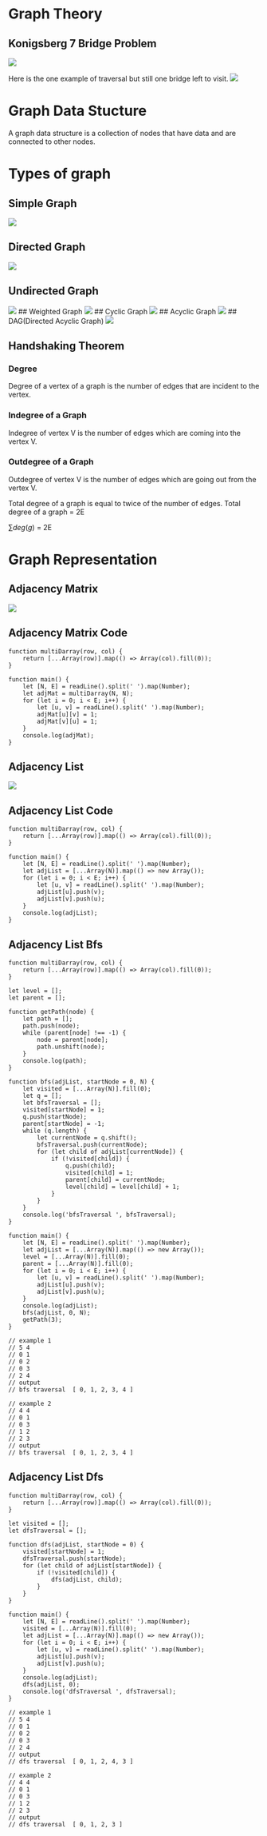 # Graph Theory

## Konigsberg 7 Bridge Problem

<img src="/img/konigsberg7bridge.png" >

Here is the one example of traversal but still one bridge left to visit.
<img src="/img/konigsberg7bridgeTraversal.png">

# Graph Data Stucture

A graph data structure is a collection of nodes that have data and are connected to other nodes.

# Types of graph

## Simple Graph

<img src="img/simgleGraph.png" >

## Directed Graph

<img src="/img/directedGraph.png" >

## Undirected Graph

<img src="img/simgleGraph.png" >
## Weighted Graph
<img src="img/WeightedGraph.png" >
## Cyclic Graph
<img src="img/cyclicGraph.png" >
## Acyclic Graph
<img src="img/acyclicGraph.png" >
## DAG(Directed Acyclic Graph)
<img src="img/Dag.png" >

## Handshaking Theorem

### Degree

Degree of a vertex of a graph is the number of edges that are incident to the vertex.

### Indegree of a Graph

Indegree of vertex V is the number of edges which are coming into the vertex V.

### Outdegree of a Graph

Outdegree of vertex V is the number of edges which are going out from the vertex V.

Total degree of a graph is equal to twice of the number of edges.
Total degree of a graph = 2E

$\sum deg(g)$ = 2E

# Graph Representation

## Adjacency Matrix

<img src="/img/adjacency-matrix_1.webp" >

## Adjacency Matrix Code

```
function multiDarray(row, col) {
    return [...Array(row)].map(() => Array(col).fill(0));
}

function main() {
    let [N, E] = readLine().split(' ').map(Number);
    let adjMat = multiDarray(N, N);
    for (let i = 0; i < E; i++) {
        let [u, v] = readLine().split(' ').map(Number);
        adjMat[u][v] = 1;
        adjMat[v][u] = 1;
    }
    console.log(adjMat);
}
```

## Adjacency List

<img src="/img/adjacency-list.webp" >

## Adjacency List Code

```
function multiDarray(row, col) {
    return [...Array(row)].map(() => Array(col).fill(0));
}

function main() {
    let [N, E] = readLine().split(' ').map(Number);
    let adjList = [...Array(N)].map(() => new Array());
    for (let i = 0; i < E; i++) {
        let [u, v] = readLine().split(' ').map(Number);
        adjList[u].push(v);
        adjList[v].push(u);
    }
    console.log(adjList);
}
```

<!-- ## Incidence Matrix

<img src="/img/IncidenceMatrix.png" > -->

## Adjacency List Bfs

```
function multiDarray(row, col) {
    return [...Array(row)].map(() => Array(col).fill(0));
}

let level = [];
let parent = [];

function getPath(node) {
    let path = [];
    path.push(node);
    while (parent[node] !== -1) {
        node = parent[node];
        path.unshift(node);
    }
    console.log(path);
}

function bfs(adjList, startNode = 0, N) {
    let visited = [...Array(N)].fill(0);
    let q = [];
    let bfsTraversal = [];
    visited[startNode] = 1;
    q.push(startNode);
    parent[startNode] = -1;
    while (q.length) {
        let currentNode = q.shift();
        bfsTraversal.push(currentNode);
        for (let child of adjList[currentNode]) {
            if (!visited[child]) {
                q.push(child);
                visited[child] = 1;
                parent[child] = currentNode;
                level[child] = level[child] + 1;
            }
        }
    }
    console.log('bfsTraversal ', bfsTraversal);
}

function main() {
    let [N, E] = readLine().split(' ').map(Number);
    let adjList = [...Array(N)].map(() => new Array());
    level = [...Array(N)].fill(0);
    parent = [...Array(N)].fill(0);
    for (let i = 0; i < E; i++) {
        let [u, v] = readLine().split(' ').map(Number);
        adjList[u].push(v);
        adjList[v].push(u);
    }
    console.log(adjList);
    bfs(adjList, 0, N);
    getPath(3);
}

// example 1
// 5 4
// 0 1
// 0 2
// 0 3
// 2 4
// output
// bfs traversal  [ 0, 1, 2, 3, 4 ]

// example 2
// 4 4
// 0 1
// 0 3
// 1 2
// 2 3
// output
// bfs traversal  [ 0, 1, 2, 3, 4 ]
```

## Adjacency List Dfs

```
function multiDarray(row, col) {
    return [...Array(row)].map(() => Array(col).fill(0));
}

let visited = [];
let dfsTraversal = [];

function dfs(adjList, startNode = 0) {
    visited[startNode] = 1;
    dfsTraversal.push(startNode);
    for (let child of adjList[startNode]) {
        if (!visited[child]) {
            dfs(adjList, child);
        }
    }
}

function main() {
    let [N, E] = readLine().split(' ').map(Number);
    visited = [...Array(N)].fill(0);
    let adjList = [...Array(N)].map(() => new Array());
    for (let i = 0; i < E; i++) {
        let [u, v] = readLine().split(' ').map(Number);
        adjList[u].push(v);
        adjList[v].push(u);
    }
    console.log(adjList);
    dfs(adjList, 0);
    console.log('dfsTraversal ', dfsTraversal);
}

// example 1
// 5 4
// 0 1
// 0 2
// 0 3
// 2 4
// output
// dfs traversal  [ 0, 1, 2, 4, 3 ]

// example 2
// 4 4
// 0 1
// 0 3
// 1 2
// 2 3
// output
// dfs traversal  [ 0, 1, 2, 3 ]
```
